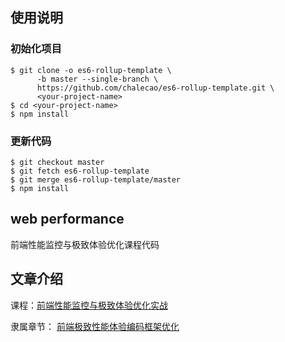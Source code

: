 ## 使用说明

### 初始化项目
```
$ git clone -o es6-rollup-template \
      -b master --single-branch \
      https://github.com/chalecao/es6-rollup-template.git \
      <your-project-name>
$ cd <your-project-name>
$ npm install

```

### 更新代码
```
$ git checkout master
$ git fetch es6-rollup-template
$ git merge es6-rollup-template/master
$ npm install
```




## web performance
前端性能监控与极致体验优化课程代码

## 文章介绍
课程：[前端性能监控与极致体验优化实战](https://www.fed123.com/pwa/2390.html)

隶属章节：
[前端极致性能体验编码框架优化](https://www.fed123.com/pwa/3305.html)